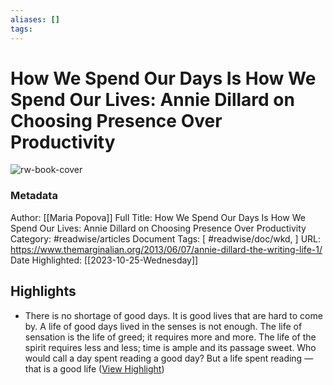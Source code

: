 ```yaml
---
aliases: []
tags:
---
```

# How We Spend Our Days Is How We Spend Our Lives: Annie Dillard on Choosing Presence Over Productivity

![rw-book-cover](https://www.themarginalian.org/wp-content/uploads/2013/06/annie.jpg?fit=600%2C315&ssl=1)
### Metadata
Author: [[Maria Popova]]
Full Title: How We Spend Our Days Is How We Spend Our Lives: Annie Dillard on Choosing Presence Over Productivity
Category: #readwise/articles
Document Tags: [ #readwise/doc/wkd, ]
URL: https://www.themarginalian.org/2013/06/07/annie-dillard-the-writing-life-1/
Date Highlighted: [[2023-10-25-Wednesday]]

## Highlights
- There is no shortage of good days. It is good lives that are hard to come by. A life of good days lived in the senses is not enough. The life of sensation is the life of greed; it requires more and more. The life of the spirit requires less and less; time is ample and its passage sweet. Who would call a day spent reading a good day? But a life spent reading — that is a good life ([View Highlight](https://read.readwise.io/read/01hdkjcg2wc9tkjwqs4cwcg41w))

